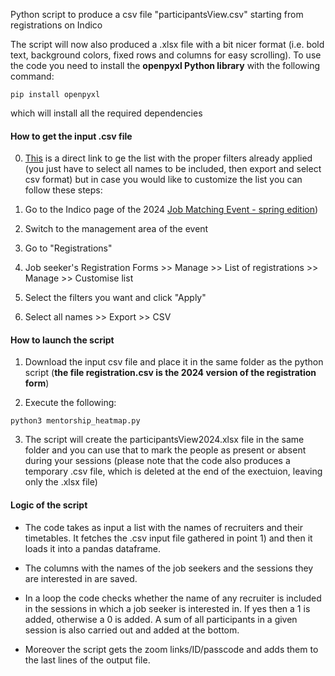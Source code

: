 Python script to produce a csv file "participantsView.csv" starting from registrations on Indico

The script will now also produced a .xlsx file with a bit nicer format (i.e. bold text, background colors, fixed rows and columns for easy scrolling). To use the code you need to install the **openpyxl Python library** with the following command:

```
pip install openpyxl
```

which will install all the required dependencies

#### How to get the input .csv file

0) [This](https://indico.cern.ch/event/1391268/manage/registration/103748/registrations/?config=b82f9f8a-5093-46c1-badd-c92020a8873c) is a direct link to ge the list with the proper filters already applied (you just have to select all names to be included, then export and select csv format) but in case you would like to customize the list you can follow these steps:

1) Go to the Indico page of the 2024 [Job Matching Event - spring edition](https://indico.cern.ch/event/1391268/overview))

2) Switch to the management area of the event

3) Go to "Registrations"

4) Job seeker's Registration Forms >> Manage >> List of registrations >> Manage >> Customise list

5) Select the filters you want and click "Apply"

6) Select all names >> Export >> CSV

#### How to launch the script

1) Download the input csv file and place it in the same folder as the python script (**the file registration.csv is the 2024 version of the registration form**)

2) Execute the following:

```
python3 mentorship_heatmap.py
```

3) The script will create the participantsView2024.xlsx file in the same folder and you can use that to mark the people as present or absent during your sessions (please note that the code also produces a temporary .csv file, which is deleted at the end of the exectuion, leaving only the .xlsx file)

#### Logic of the script

- The code takes as input a list with the names of recruiters and their timetables. It fetches the .csv input file gathered in point 1) and then it loads it into a pandas dataframe.

- The columns with the names of the job seekers and the sessions they are interested in are saved.

- In a loop the code checks whether the name of any recruiter is included in the sessions in which a job seeker is interested in. If yes then a 1 is added, otherwise a 0 is added. A sum of all participants in a given session is also carried out and added at the bottom.

- Moreover the script gets the zoom links/ID/passcode and adds them to the last lines of the output file.



